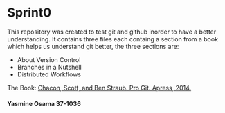 # Sprint0
This repository was created to test git and github inorder to have a better understanding. It contains three files each containg a section from a book which helps us understand git better, the three sections are:
  - About Version Control
  - Branches in a Nutshell
  - Distributed Workflows

The Book: [Chacon, Scott, and Ben Straub. Pro Git. Apress, 2014.](https://git-scm.com/book/en/v2)
#### Yasmine Osama  37-1036
